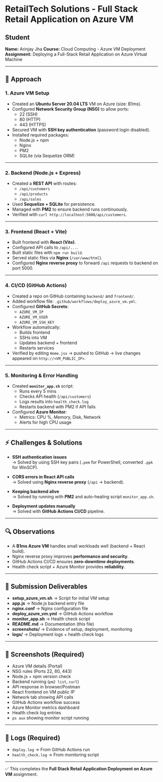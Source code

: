 # RetailTech Solutions - Full Stack Retail Application on Azure VM

## Student
**Name:** Arinjay Jha 
**Course:** Cloud Computing - Azure VM Deployment  
**Assignment:** Deploying a Full-Stack Retail Application on Azure Virtual Machine  

---

## 📌 Approach

### 1. Azure VM Setup
- Created an **Ubuntu Server 20.04 LTS** VM on Azure (size: B1ms).  
- Configured **Network Security Group (NSG)** to allow ports:
  - 22 (SSH)
  - 80 (HTTP)
  - 443 (HTTPS)
- Secured VM with **SSH key authentication** (password login disabled).  
- Installed required packages:
  - Node.js + npm
  - Nginx
  - PM2
  - SQLite (via Sequelize ORM)

---

### 2. Backend (Node.js + Express)
- Created a **REST API** with routes:
  - `/api/customers`
  - `/api/products`
  - `/api/sales`
- Used **Sequelize + SQLite** for persistence.  
- Managed with **PM2** to ensure backend runs continuously.  
- Verified with `curl http://localhost:5000/api/customers`.  

---

### 3. Frontend (React + Vite)
- Built frontend with **React (Vite)**.  
- Configured API calls to `/api/...`.  
- Built static files with `npm run build`.  
- Served static files via **Nginx** (`/var/www/html`).  
- Configured **Nginx reverse proxy** to forward `/api` requests to backend on port 5000.  

---

### 4. CI/CD (GitHub Actions)
- Created a repo on GitHub containing `backend/` and `frontend/`.  
- Added workflow file: `.github/workflows/deploy_azure_vm.yml`.  
- Configured **GitHub Secrets**:
  - `AZURE_VM_IP`
  - `AZURE_VM_USER`
  - `AZURE_VM_SSH_KEY`
- Workflow automatically:
  - Builds frontend
  - SSHs into VM
  - Updates backend + frontend
  - Restarts services
- Verified by editing `Home.jsx` → pushed to GitHub → live changes appeared on `http://<VM_PUBLIC_IP>`.

---

### 5. Monitoring & Error Handling
- Created **`monitor_app.sh`** script:
  - Runs every 5 mins
  - Checks API health (`/api/customers`)
  - Logs results into `health_check.log`
  - Restarts backend with PM2 if API fails
- Configured **Azure Monitor**:
  - Metrics: CPU %, Memory, Disk, Network
  - Alerts for high CPU usage

---

## ⚡ Challenges & Solutions
- **SSH authentication issues**  
  → Solved by using SSH key pairs (`.pem` for PowerShell, converted `.ppk` for WinSCP).  

- **CORS errors in React API calls**  
  → Solved using **Nginx reverse proxy** (`/api` → backend).  

- **Keeping backend alive**  
  → Solved by running with **PM2** and auto-healing script `monitor_app.sh`.  

- **Deployment updates manually**  
  → Solved with **GitHub Actions CI/CD** pipeline.  

---

## 🔍 Observations
- A **B1ms Azure VM** handles small workloads well (backend + React build).  
- Nginx reverse proxy improves **performance and security**.  
- GitHub Actions CI/CD ensures **zero-downtime deployments**.  
- Health check script + Azure Monitor provides **reliability**.  

---

## 📂 Submission Deliverables
- **setup_azure_vm.sh** → Script for initial VM setup  
- **app.js** → Node.js backend entry file  
- **nginx.conf** → Nginx configuration file  
- **deploy_azure_vm.yml** → GitHub Actions workflow  
- **monitor_app.sh** → Health check script  
- **README.md** → Documentation (this file)  
- **screenshots/** → Evidence of setup, deployment, monitoring  
- **logs/** → Deployment logs + health check logs  

---

## 📸 Screenshots (Required)
- Azure VM details (Portal)  
- NSG rules (Ports 22, 80, 443)  
- Node.js + npm version check  
- Backend running (`pm2 list`, `curl`)  
- API response in browser/Postman  
- React frontend on VM public IP  
- Network tab showing API calls  
- GitHub Actions workflow success  
- Azure Monitor metrics dashboard  
- Health check log entries  
- `ps aux` showing monitor script running  

---

## 📑 Logs (Required)
- `deploy.log` → From GitHub Actions run  
- `health_check.log` → From monitoring script  

---

✅ This completes the **Full Stack Retail Application Deployment on Azure VM** assignment.  

